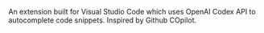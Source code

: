 An extension built for Visual Studio Code which uses OpenAI Codex API to autocomplete code snippets. Inspired by Github COpilot.